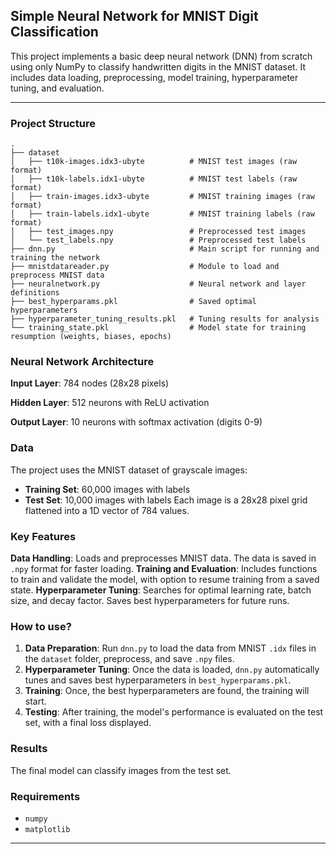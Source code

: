 ## Simple Neural Network for MNIST Digit Classification

This project implements a basic deep neural network (DNN) from scratch using only NumPy to classify handwritten digits in the MNIST dataset.
It includes data loading, preprocessing, model training, hyperparameter tuning, and evaluation.

---

### Project Structure

```
.
├── dataset
│   ├── t10k-images.idx3-ubyte          # MNIST test images (raw format)
│   ├── t10k-labels.idx1-ubyte          # MNIST test labels (raw format)
│   ├── train-images.idx3-ubyte         # MNIST training images (raw format)
│   ├── train-labels.idx1-ubyte         # MNIST training labels (raw format)
│   ├── test_images.npy                 # Preprocessed test images
│   └── test_labels.npy                 # Preprocessed test labels
├── dnn.py                              # Main script for running and training the network
├── mnistdatareader.py                  # Module to load and preprocess MNIST data
├── neuralnetwork.py                    # Neural network and layer definitions
├── best_hyperparams.pkl                # Saved optimal hyperparameters
├── hyperparameter_tuning_results.pkl   # Tuning results for analysis
└── training_state.pkl                  # Model state for training resumption (weights, biases, epochs)
```

### Neural Network Architecture

**Input Layer**: 784 nodes (28x28 pixels)

**Hidden Layer**: 512 neurons with ReLU activation

**Output Layer**: 10 neurons with softmax activation (digits 0-9)

### Data

The project uses the MNIST dataset of grayscale images:
- **Training Set**: 60,000 images with labels
- **Test Set**: 10,000 images with labels
Each image is a 28x28 pixel grid flattened into a 1D vector of 784 values.

### Key Features
**Data Handling**: Loads and preprocesses MNIST data. The data is saved in `.npy` format for faster loading.
**Training and Evaluation**: Includes functions to train and validate the model, with option to resume training from a saved state.
**Hyperparameter Tuning**: Searches for optimal learning rate, batch size, and decay factor. Saves best hyperparameters for future runs.

### How to use?

1. **Data Preparation**: Run `dnn.py` to load the data from MNIST `.idx` files in the `dataset` folder, preprocess, and save `.npy` files.
2. **Hyperparameter Tuning**: Once the data is loaded, `dnn.py` automatically tunes and saves best hyperparameters in `best_hyperparams.pkl`.
3. **Training**: Once, the best hyperparameters are found, the training will start.
4. **Testing**: After training, the model's performance is evaluated on the test set, with a final loss displayed.

### Results

The final model can classify images from the test set.

### Requirements

- `numpy`
- `matplotlib`

---

